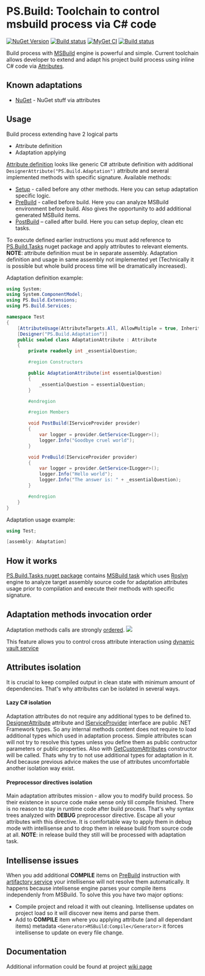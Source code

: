 # PS.Build: Toolchain to control msbuild process via C# code
[![NuGet Version](https://img.shields.io/nuget/v/PS.Build.svg?label=master+nuget)](https://www.nuget.org/packages?q=PS.Build)
[![Build status](https://ci.appveyor.com/api/projects/status/ki1xn6w347k0vord?svg=true)](https://ci.appveyor.com/project/BlackGad/ps-build)
[![MyGet CI](https://img.shields.io/myget/ps-projects/vpre/ps.build.svg?label=CI+nuget)](https://www.myget.org/gallery/ps-projects)
[![Build status](https://ci.appveyor.com/api/projects/status/ixmnwi3hxi4jot9b?svg=true)](https://ci.appveyor.com/project/BlackGad/ps-build-xhs18)

Build process with [MSBuild](https://msdn.microsoft.com/en-us/library/0k6kkbsd.aspx) engine is powerful and simple. Current toolchain allows developer to extend and adapt his project build process using inline C# code via [Attributes](https://msdn.microsoft.com/en-us/library/aa288454(v=vs.71).aspx).

## Known adaptations
* [NuGet](https://github.com/BlackGad/PS.Build.Nuget) - NuGet stuff via attributes 

## Usage
Build process extending have 2 logical parts 
*	Attribute definition
*	Adaptation applying

[Attribute definition](https://github.com/BlackGad/PS.Build/wiki/Adaptation-attribute) looks like generic C# attribute definition with additional ```DesignerAttribute("PS.Build.Adaptation")``` attribute and several implemented methods with specific signature. Available methods:
* [Setup](https://github.com/BlackGad/PS.Build/wiki/Setup-method) - called before any other methods. Here you can setup adaptation specific logic.
* [PreBuild](https://github.com/BlackGad/PS.Build/wiki/PreBuild-method) - called before build. Here you can analyze MSBuild environment before build. Also gives the opportunity to add additional generated MSBuild items.
* [PostBuild](https://github.com/BlackGad/PS.Build/wiki/PostBuild-method) – called after build. Here you can setup deploy, clean etc tasks.

To execute defined earlier instructions you must add reference to [PS.Build.Tasks](https://www.nuget.org/packages/PS.Build.Tasks/) nuget package and apply attributes to relevant elements. **NOTE**: attribute definition must be in separate assembly. Adaptation definition and usage in same assembly not implemented yet (Technically it is possible but whole build process time will be dramatically increased). 

Adaptation definition example:
```csharp
using System;
using System.ComponentModel;
using PS.Build.Extensions;
using PS.Build.Services;

namespace Test
{
    [AttributeUsage(AttributeTargets.All, AllowMultiple = true, Inherited = false)]
    [Designer("PS.Build.Adaptation")]
    public sealed class AdaptationAttribute : Attribute
    {
        private readonly int _essentialQuestion;

        #region Constructors

        public AdaptationAttribute(int essentialQuestion)
        {
            _essentialQuestion = essentialQuestion;
        }

        #endregion

        #region Members

        void PostBuild(IServiceProvider provider)
        {
            var logger = provider.GetService<ILogger>();
            logger.Info("Goodbye cruel world");
        }

        void PreBuild(IServiceProvider provider)
        {
            var logger = provider.GetService<ILogger>();
            logger.Info("Hello world");
            logger.Info("The answer is: " + _essentialQuestion);
        }

        #endregion
    }
}
```

Adaptation usage example:
```csharp
using Test;

[assembly: Adaptation]
```
## How it works
[PS.Build.Tasks nuget package](https://www.nuget.org/packages/PS.Build.Tasks/) contains [MSBuild task](https://msdn.microsoft.com/en-us/library/t9883dzc.aspx) which uses [Roslyn](https://github.com/dotnet/roslyn) engine to analyze target assembly source code for adaptation attributes usage prior to compilation and execute their methods with specific signature.
## Adaptation methods invocation order
Adaptation methods calls are strongly [ordered](https://github.com/BlackGad/PS.Build/wiki/Method-invocation-order).
<img src="https://rawgit.com/BlackGad/PS.Build/master/.Assets/ExecutionOrder.svg"/>
<!--<img src="https://cdn.rawgit.com/BlackGad/PS.Build/master/.Assets/ExecutionOrder.svg"/>-->
This feature allows you to control cross attribute interaction using [dynamic vault service](https://github.com/BlackGad/PS.Build/wiki/Dynamic-vault-service)

## Attributes isolation
It is crucial to keep compiled output in clean state with minimum amount of dependencies. That's why attributes can be isolated in several ways.
#### Lazy C# isolation
Adaptation attributes do not require any additional types to be defined to. [DesignerAttribute](https://msdn.microsoft.com/en-us/library/system.componentmodel.designerattribute(v=vs.110).aspx) attribute and [IServiceProvider](https://msdn.microsoft.com/en-us/library/system.iserviceprovider(v=vs.110).aspx) interface are public .NET Framework types. So any internal methods content does not require to load additional types which used in adaptation process. Simple attributes scan will not try to resolve this types unless you define them as public contructor parameters or public properties. Also with [GetCustomAttributes](https://msdn.microsoft.com/en-us/library/system.type.getcustomattributes(v=vs.110).aspx) constructor will be called. Thats why try to not use additional types for adaptation in it. And because previous advice makes the use of attributes uncomfortable another isolation way exist.
#### Preprocessor directives isolation
Main adaptation attributes mission - allow you to modify build process. So their existence in source code make sense only till compile finished. There is no reason to stay in runtime code after build process. That's why syntax trees analyzed with **DEBUG** preprocessor directive. Escape all your attributes with this directive. It is comfortable way to apply them in debug mode with intellisense and to drop them in release build from source code at all. **NOTE**: in release build they still will be processed with adaptation task.

## Intellisense issues
When you add additional **COMPILE** items on [PreBuild](https://github.com/BlackGad/PS.Build/wiki/PreBuild-method) instruction with [artifactory service](https://github.com/BlackGad/PS.Build/wiki/Artifactory-service) your intellisense will not resolve them automatically. It happens because intelisense engine parses your compile items independenly from MSBuild. To solve this you have two major options:
* Compile project and reload it with out cleaning. Intellisense updates on project load so it will discover new items and parse them.
* Add to **COMPILE** item where you applying attribute (and all dependant items) metadata `<Generator>MSBuild:Compile</Generator>` it forces intellisense to update on every file change.

## Documentation
Additional information could be found at project [wiki page](https://github.com/BlackGad/PS.Build/wiki)
